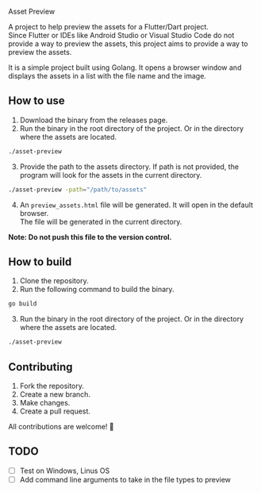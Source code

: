 Asset Preview

A project to help preview the assets for a Flutter/Dart project.  
Since Flutter or IDEs like Android Studio or Visual Studio Code do not provide a way to preview the assets, this project aims to provide a way to preview the assets.

It is a simple project built using Golang. It opens a browser window and displays the assets in a list with the file name and the image.

## How to use
1. Download the binary from the releases page.
2. Run the binary in the root directory of the project. Or in the directory where the assets are located.

```bash
./asset-preview
```

3. Provide the path to the assets directory. If path is not provided, the program will look for the assets in the current directory.

```bash
./asset-preview -path="/path/to/assets"
```

4. An `preview_assets.html` file will be generated. It will open in the default browser.  
The file will be generated in the current directory.

**Note: Do not push this file to the version control.**


## How to build
1. Clone the repository.
2. Run the following command to build the binary.

```bash
go build
```

3. Run the binary in the root directory of the project. Or in the directory where the assets are located.

```bash
./asset-preview
```

## Contributing
1. Fork the repository.
2. Create a new branch.
3. Make changes.
4. Create a pull request.

All contributions are welcome! 🤗 

## TODO
- [ ] Test on Windows, Linus OS
- [ ] Add command line arguments to take in the file types to preview
